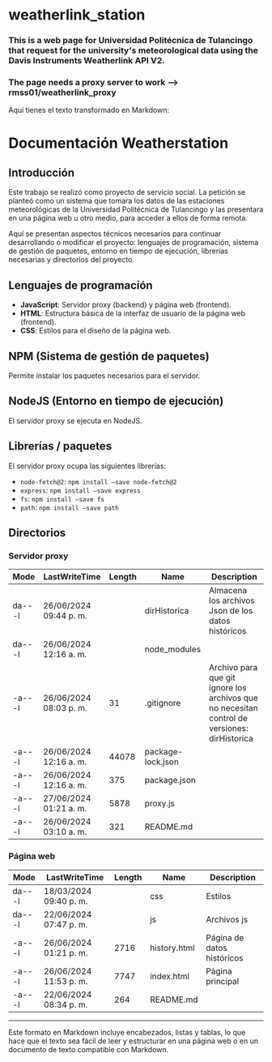# weatherlink_station
### This is a web page for Universidad Politécnica de Tulancingo that request for the university's meteorological data using the Davis Instruments Weatherlink API V2.
### The page needs a proxy server to work --> rmss01/weatherlink_proxy

Aquí tienes el texto transformado en Markdown:

# Documentación Weatherstation

## Introducción

Este trabajo se realizó como proyecto de servicio social. La petición se planteó como un sistema que tomara los datos de las estaciones meteorológicas de la Universidad Politécnica de Tulancingo y las presentara en una página web u otro medio, para acceder a ellos de forma remota.

Aquí se presentan aspectos técnicos necesarios para continuar desarrollando o modificar el proyecto: lenguajes de programación, sistema de gestión de paquetes, entorno en tiempo de ejecución, librerías necesarias y directorios del proyecto.

## Lenguajes de programación

- **JavaScript**: Servidor proxy (backend) y página web (frontend).
- **HTML**: Estructura básica de la interfaz de usuario de la página web (frontend).
- **CSS**: Estilos para el diseño de la página web.

## NPM (Sistema de gestión de paquetes)

Permite instalar los paquetes necesarios para el servidor.

## NodeJS (Entorno en tiempo de ejecución)

El servidor proxy se ejecuta en NodeJS.

## Librerías / paquetes

El servidor proxy ocupa las siguientes librerías:

- `node-fetch@2`: `npm install –save node-fetch@2`
- `express`: `npm install –save express`
- `fs`: `npm install –save fs`
- `path`: `npm install –save path`

## Directorios

### Servidor proxy

| Mode | LastWriteTime | Length | Name | Description |
| ---- | ------------- | ------ | ---- | ----------- |
| da---l | 26/06/2024 09:44 p. m. | | dirHistorica | Almacena los archivos Json de los datos históricos |
| da---l | 26/06/2024 12:16 a. m. | | node_modules | |
| -a---l | 26/06/2024 08:03 p. m. | 31 | .gitignore | Archivo para que git ignore los archivos que no necesitan control de versiones: dirHistorica |
| -a---l | 26/06/2024 12:16 a. m. | 44078 | package-lock.json | |
| -a---l | 26/06/2024 12:16 a. m. | 375 | package.json | |
| -a---l | 27/06/2024 01:21 a. m. | 5878 | proxy.js | |
| -a---l | 26/06/2024 03:10 a. m. | 321 | README.md | |

### Página web

| Mode | LastWriteTime | Length | Name | Description |
| ---- | ------------- | ------ | ---- | ----------- |
| da---l | 18/03/2024 09:40 p. m. | | css | Estilos |
| da---l | 22/06/2024 07:47 p. m. | | js | Archivos js |
| -a---l | 26/06/2024 01:21 p. m. | 2716 | history.html | Página de datos históricos |
| -a---l | 26/06/2024 11:53 p. m. | 7747 | index.html | Página principal |
| -a---l | 22/06/2024 08:34 p. m. | 264 | README.md | |

---

Este formato en Markdown incluye encabezados, listas y tablas, lo que hace que el texto sea fácil de leer y estructurar en una página web o en un documento de texto compatible con Markdown.


